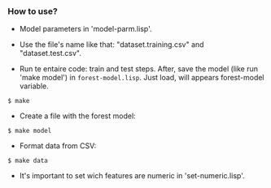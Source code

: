 ### How to use?

- Model parameters in 'model-parm.lisp'.

- Use the file's name  like that: "dataset.training.csv" and "dataset.test.csv".

- Run te entaire code: train and test steps. After, save the model (like run 'make model') in `forest-model.lisp`. Just load, will appears forest-model variable.

`$ make`

- Create a file with the forest model:

`$ make model`

- Format data from CSV:

`$ make data`

- It's important to set wich features are numeric in 'set-numeric.lisp'.

